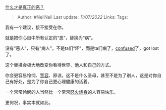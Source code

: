 [什么才是真正的恶？](https://www.zhihu.com/question/53487831/answer/2566685309)

>Author: #NellNell
>Last update: *11/07/2022*
>Links:
>Tags:

我有一个建议，接不接受在你。

就是把你心目中所有认定的“恶”，替换为“病”。

没有“恶人”，只有“病人”。不是ta们“坏”，而是ta们病了，[confused](https://www.zhihu.com/search?q=confused&search_source=Entity&hybrid_search_source=Entity&hybrid_search_extra=%7B%22sourceType%22%3A%22answer%22%2C%22sourceId%22%3A2566685309%7D)了，got lost了。

这个替换会极大地改变你看待世界、他人和自己的方式。

你会更容易怜悯、[宽容](https://www.zhihu.com/search?q=%E5%AE%BD%E5%AE%B9&search_source=Entity&hybrid_search_source=Entity&hybrid_search_extra=%7B%22sourceType%22%3A%22answer%22%2C%22sourceId%22%3A2566685309%7D)、原谅。这不是什么圣母，甚至不是为了别人，这是对你自己有好处，是为了你自己更心理健康的活着。

一个常常怜悯的人当然比一个常常[怒火烧身](https://www.zhihu.com/search?q=%E6%80%92%E7%81%AB%E7%83%A7%E8%BA%AB&search_source=Entity&hybrid_search_source=Entity&hybrid_search_extra=%7B%22sourceType%22%3A%22answer%22%2C%22sourceId%22%3A2566685309%7D)的人容易快乐。

更何况，事实本就如此。

